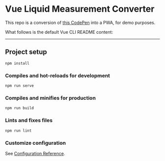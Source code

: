 # Vue Liquid Measurement Converter

This repo is a conversion of [this CodePen](https://codepen.io/collinsworth/pen/bGdmmrY) into a PWA, for demo purposes.

What follows is the default Vue CLI README content:

---

## Project setup
```
npm install
```

### Compiles and hot-reloads for development
```
npm run serve
```

### Compiles and minifies for production
```
npm run build
```

### Lints and fixes files
```
npm run lint
```

### Customize configuration
See [Configuration Reference](https://cli.vuejs.org/config/).
